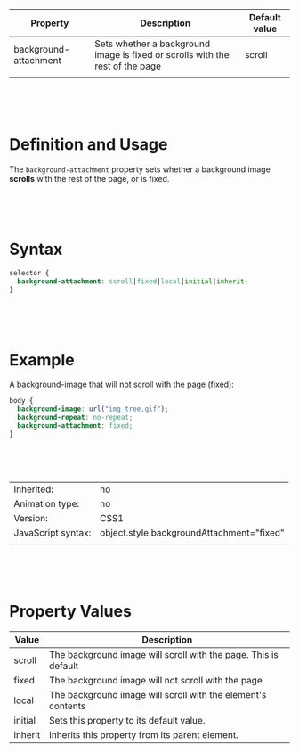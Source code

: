 | Property              | Description                                                                   | Default value |
| --------------------- | ----------------------------------------------------------------------------- | ------------- |
| background-attachment | Sets whether a background image is fixed or scrolls with the rest of the page | scroll        |
|                       |                                                                               |

&nbsp;

&nbsp;

# Definition and Usage

The `background-attachment` property sets whether a background image **scrolls** with the rest of the page, or is fixed.

&nbsp;

&nbsp;

# Syntax

```css
selector {
  background-attachment: scroll|fixed|local|initial|inherit;
}
```

&nbsp;

&nbsp;

# Example

A background-image that will not scroll with the page (fixed):

```css
body {
  background-image: url("img_tree.gif");
  background-repeat: no-repeat;
  background-attachment: fixed;
}
```

&nbsp;

&nbsp;

|                    |                                           |
| ------------------ | ----------------------------------------- |
| Inherited:         | no                                        |
| Animation type:    | no                                        |
| Version:           | CSS1                                      |
| JavaScript syntax: | object.style.backgroundAttachment="fixed" |
|                    |                                           |

&nbsp;

&nbsp;

# Property Values

| Value   | Description                                                     |
| ------- | --------------------------------------------------------------- |
| scroll  | The background image will scroll with the page. This is default |
| fixed   | The background image will not scroll with the page              |
| local   | The background image will scroll with the element's contents    |
| initial | Sets this property to its default value.                        |
| inherit | Inherits this property from its parent element.                 |
